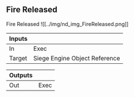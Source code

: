 ## Fire Released
Fire Released
![[../img/nd_img_FireReleased.png]]

|Inputs||
|--|--|
| In | Exec |
| Target | Siege Engine Object Reference |

|Outputs||
|--|--|
| Out | Exec |
